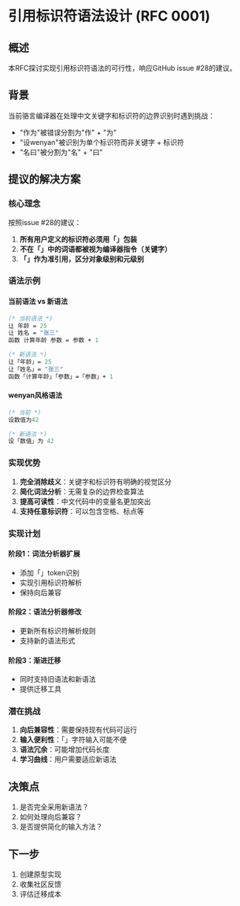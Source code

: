 # 引用标识符语法设计 (RFC 0001)

## 概述

本RFC探讨实现引用标识符语法的可行性，响应GitHub issue #28的建议。

## 背景

当前骆言编译器在处理中文关键字和标识符的边界识别时遇到挑战：
- "作为"被错误分割为"作" + "为" 
- "设wenyan"被识别为单个标识符而非关键字 + 标识符
- "名曰"被分割为"名" + "曰"

## 提议的解决方案

### 核心理念

按照issue #28的建议：
1. **所有用户定义的标识符必须用「」包装**
2. **不在「」中的词语都被视为编译器指令（关键字）**
3. **「」作为准引用，区分对象级别和元级别**

### 语法示例

#### 当前语法 vs 新语法

```ocaml
(* 当前语法 *)
让 年龄 = 25
让 姓名 = "张三"
函数 计算年龄 参数 = 参数 + 1

(* 新语法 *)
让「年龄」= 25
让「姓名」= "张三"  
函数「计算年龄」「参数」=「参数」+ 1
```

#### wenyan风格语法

```ocaml
(* 当前 *)
设数值为42

(* 新语法 *)
设「数值」为 42
```

### 实现优势

1. **完全消除歧义**：关键字和标识符有明确的视觉区分
2. **简化词法分析**：无需复杂的边界检查算法
3. **提高可读性**：中文代码中的变量名更加突出
4. **支持任意标识符**：可以包含空格、标点等

### 实现计划

#### 阶段1：词法分析器扩展
- 添加「」token识别
- 实现引用标识符解析
- 保持向后兼容

#### 阶段2：语法分析器修改
- 更新所有标识符解析规则
- 支持新的语法形式

#### 阶段3：渐进迁移
- 同时支持旧语法和新语法
- 提供迁移工具

### 潜在挑战

1. **向后兼容性**：需要保持现有代码可运行
2. **输入便利性**：「」字符输入可能不便
3. **语法冗余**：可能增加代码长度
4. **学习曲线**：用户需要适应新语法

## 决策点

1. 是否完全采用新语法？
2. 如何处理向后兼容？
3. 是否提供简化的输入方法？

## 下一步

1. 创建原型实现
2. 收集社区反馈
3. 评估迁移成本